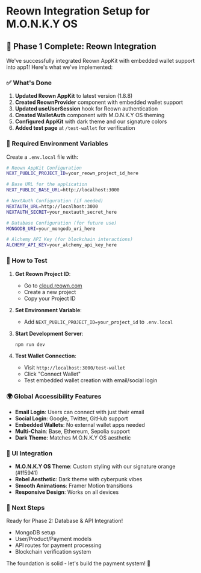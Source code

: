 # Reown Integration Setup for M.O.N.K.Y OS

## 🚀 Phase 1 Complete: Reown Integration

We've successfully integrated Reown AppKit with embedded wallet support into app1! Here's what we've implemented:

### ✅ What's Done

1. **Updated Reown AppKit** to latest version (1.8.8)
2. **Created ReownProvider** component with embedded wallet support
3. **Updated useUserSession** hook for Reown authentication
4. **Created WalletAuth** component with M.O.N.K.Y OS theming
5. **Configured AppKit** with dark theme and our signature colors
6. **Added test page** at `/test-wallet` for verification

### 🔧 Required Environment Variables

Create a `.env.local` file with:

```bash
# Reown AppKit Configuration
NEXT_PUBLIC_PROJECT_ID=your_reown_project_id_here

# Base URL for the application
NEXT_PUBLIC_BASE_URL=http://localhost:3000

# NextAuth Configuration (if needed)
NEXTAUTH_URL=http://localhost:3000
NEXTAUTH_SECRET=your_nextauth_secret_here

# Database Configuration (for future use)
MONGODB_URI=your_mongodb_uri_here

# Alchemy API Key (for blockchain interactions)
ALCHEMY_API_KEY=your_alchemy_api_key_here
```

### 🎯 How to Test

1. **Get Reown Project ID**:
   - Go to [cloud.reown.com](https://cloud.reown.com)
   - Create a new project
   - Copy your Project ID

2. **Set Environment Variable**:
   - Add `NEXT_PUBLIC_PROJECT_ID=your_project_id` to `.env.local`

3. **Start Development Server**:
   ```bash
   npm run dev
   ```

4. **Test Wallet Connection**:
   - Visit `http://localhost:3000/test-wallet`
   - Click "Connect Wallet"
   - Test embedded wallet creation with email/social login

### 🌍 Global Accessibility Features

- **Email Login**: Users can connect with just their email
- **Social Login**: Google, Twitter, GitHub support
- **Embedded Wallets**: No external wallet apps needed
- **Multi-Chain**: Base, Ethereum, Sepolia support
- **Dark Theme**: Matches M.O.N.K.Y OS aesthetic

### 🎨 UI Integration

- **M.O.N.K.Y OS Theme**: Custom styling with our signature orange (#ff5941)
- **Rebel Aesthetic**: Dark theme with cyberpunk vibes
- **Smooth Animations**: Framer Motion transitions
- **Responsive Design**: Works on all devices

### 🔄 Next Steps

Ready for Phase 2: Database & API Integration!

- MongoDB setup
- User/Product/Payment models
- API routes for payment processing
- Blockchain verification system

The foundation is solid - let's build the payment system! 🚀
